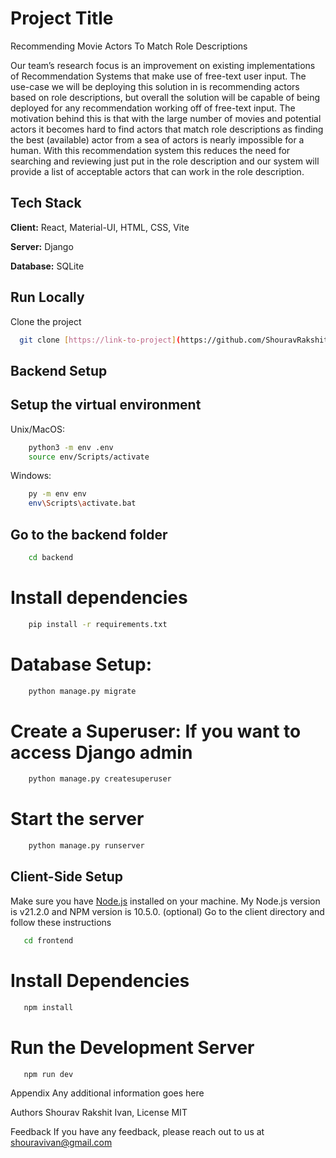 # Project Title
Recommending Movie Actors To Match Role Descriptions

Our team’s research focus is an improvement on existing implementations of Recommendation Systems that make use of free-text user input. The use-case we will be deploying this solution in is recommending actors based on role descriptions, but overall the solution will be capable of being deployed for any recommendation working off of free-text input. The motivation behind this is that with the large number of movies and potential actors it becomes hard to find actors that match role descriptions as finding the best (available) actor from a sea of actors is nearly impossible for a human. With this recommendation system this reduces the need for searching and reviewing just put in the role description and our system will provide a list of acceptable actors that can work in the role description.

## Tech Stack

**Client:** React, Material-UI, HTML, CSS, Vite

**Server:** Django

**Database:** SQLite


## Run Locally
Clone the project

```bash
  git clone [https://link-to-project](https://github.com/ShouravRakshit/CPSC-571-Project.git)
```
## Backend Setup
## Setup the virtual environment
   Unix/MacOS:
```bash
    python3 -m env .env
    source env/Scripts/activate
```
 Windows:
```bash
    py -m env env
    env\Scripts\activate.bat
```

## Go to the backend folder
```bash
    cd backend
```

# Install dependencies

```bash
    pip install -r requirements.txt
```

# Database Setup:

```bash
    python manage.py migrate
```

# Create a Superuser: If you want to access Django admin

```bash
    python manage.py createsuperuser
```

# Start the server
```bash
    python manage.py runserver
```

## Client-Side Setup
Make sure you have [Node.js](https://nodejs.org/) installed on your machine. My Node.js version is v21.2.0 and NPM version is 10.5.0. (optional) 
Go to the client directory and follow these instructions

```bash
   cd frontend
```

# Install Dependencies
```bash
   npm install
```
# Run the Development Server
```bash
   npm run dev
```
Appendix
Any additional information goes here

Authors
Shourav Rakshit Ivan, 
License
MIT

Feedback
If you have any feedback, please reach out to us at shouravivan@gmail.com

